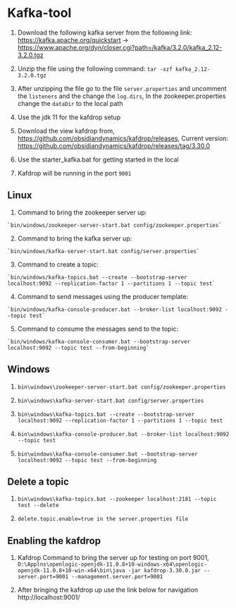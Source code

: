 # Kafka-tool

  1. Download the following kafka server from the following link: https://kafka.apache.org/quickstart -> https://www.apache.org/dyn/closer.cgi?path=/kafka/3.2.0/kafka_2.12-3.2.0.tgz
  
  2. Unzip the file using the following command: `tar -xzf kafka_2.12-3.2.0.tgz`
  
  3. After unzipping the file go to the file `server.properties` and uncomment the `listeners` and the change the `log.dirs`, In the zookeeper.properties change the `dataDir` to the  local path
  
  4. Use the jdk 11 for the kafdrop setup
  
  6. Download the view kafdrop from, https://github.com/obsidiandynamics/kafdrop/releases, Current version: https://github.com/obsidiandynamics/kafdrop/releases/tag/3.30.0
  
  7. Use the starter_kafka.bat for getting started in the local
  
  8. Kafdrop will be running in the port `9001`

## Linux

  1. Command to bring the zookeeper server up:
  
    `bin/windows/zookeeper-server-start.bat config/zookeeper.properties`
	
  2. Command to bring the kafka server up:
  
    `bin/windows/kafka-server-start.bat config/server.properties`
	
  3. Command to create a topic:
  
    `bin/windows/kafka-topics.bat --create --bootstrap-server localhost:9092 --replication-factor 1 --partitions 1 --topic test`
	
  4. Command to send messages using the producer template:
  
    `bin/windows/kafka-console-producer.bat --broker-list localhost:9092 --topic test`
	
  5. Command to consume the messages send to the topic:
  
    `bin/windows/kafka-console-consumer.bat --bootstrap-server localhost:9092 --topic test --from-beginning`

## Windows

  1. `bin\windows\zookeeper-server-start.bat config/zookeeper.properties`
  
  2. `bin\windows\kafka-server-start.bat config/server.properties`
  
  3. `bin\windows\kafka-topics.bat --create --bootstrap-server localhost:9092 --replication-factor 1 --partitions 1 --topic test`
  
  4. `bin\windows\kafka-console-producer.bat --broker-list localhost:9092 --topic test`
  
  5. `bin\windows\kafka-console-consumer.bat --bootstrap-server localhost:9092 --topic test --from-beginning`
  

## Delete a topic

  1. `bin\windows\kafka-topics.bat --zookeeper localhost:2181 --topic test --delete`
  
  2. `delete.topic.enable=true in the server.properties file`
  
## Enabling the kafdrop

  1. Kafdrop Command to bring the server up for testing on port 9001, `D:\Applns\openlogic-openjdk-11.0.8+10-windows-x64\openlogic-openjdk-11.0.8+10-win-x64\bin\java -jar kafdrop-3.30.0.jar --server.port=9001 --management.server.port=9001`
  
  2. After bringing the kafdrop up use the link below for navigation http://localhost:9001/
